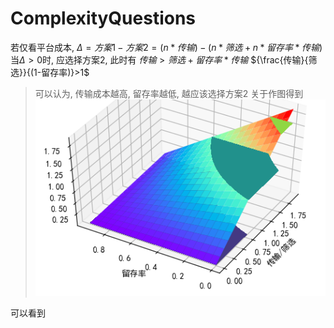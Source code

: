 # ComplexityQuestions
若仅看平台成本, ${\Delta}=方案1-方案2=(n*传输)-(n*筛选+n*留存率*传输)$
当${\Delta}>0$时, 应选择方案2, 此时有
${传输}>筛选+留存率*传输$
${\frac{传输}{筛选}}{(1-留存率)}>1$
> 可以认为, 传输成本越高, 留存率越低, 越应该选择方案2
关于作图得到
![如果完全留存](README_md_files/Untitled%20picture.png?v=1&type=image)

可以看到
